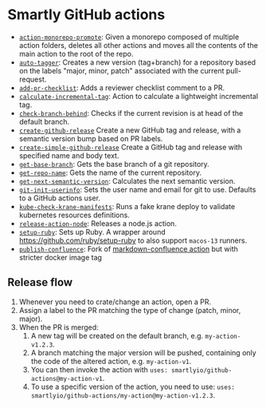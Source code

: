 # Smartly GitHub actions

* [`action-monorepo-promote`](./action-monorepo-promote/action.yml): Given a monorepo composed of multiple action folders, deletes all other actions and moves all the
  contents of the main action to the root of the repo.
* [`auto-tagger`](./auto-tagger/action.yml): Creates a new version (tag+branch) for a repository based on the labels "major, minor, patch" associated with the current pull-request.
* [`add-pr-checklist`](./add-pr-checklist/action.yml): Adds a reviewer checklist comment to a PR.
* [`calculate-incremental-tag`](./calculate-incremental-tag/action.yml): Action to calculate a lightweight incremental tag.
* [`check-branch-behind`](./check-branch-behind/action.yml): Checks if the current revision is at head of the default branch.
* [`create-github-release`](./create-github-release/action.yml) Create a new GitHub tag and release, with a semantic version bump based on PR labels.
* [`create-simple-github-release`](./create-simple-github-release/action.yml) Create a GitHub tag and release with specified name and body text.
* [`get-base-branch`](./get-base-branch/action.yml): Gets the base branch of a git repository.
* [`get-repo-name`](./get-repo-name/action.yml): Gets the name of the current repository.
* [`get-next-semantic-version`](./get-next-semantic-version/action.yml): Calculates the next semantic version.
* [`git-init-userinfo`](./git-init-userinfo/action.yml): Sets the user name and email for git to use. Defaults to a GitHub actions user.
* [`kube-check-krane-manifests`](./kube-check-krane-manifests/action.yml): Runs a fake krane deploy to validate kubernetes resources definitions.
* [`release-action-node`](./release-action-node/action.yml): Releases a node.js action.
* [`setup-ruby`](./setup-ruby/action.yml): Sets up Ruby. A wrapper around https://github.com/ruby/setup-ruby to also support `macos-13` runners.
* [`publish-confluence`](./publish-confluence/action.yml): Fork of [markdown-confluence action](https://github.com/markdown-confluence/publish-action/) but with stricter docker image tag

## Release flow

1. Whenever you need to crate/change an action, open a PR.
2. Assign a label to the PR matching the type of change (patch, minor, major).
3. When the PR is merged:
   1. A new tag will be created on the default branch, e.g. `my-action-v1.2.3`.
   2. A branch matching the major version will be pushed, containing only the code of the altered action, e.g. `my-action-v1`. 
   3. You can then invoke the action with `uses: smartlyio/github-actions@my-action-v1`.
   4. To use a specific version of the action, you need to use: `uses: smartlyio/github-actions/my-action@my-action-v1.2.3`.
